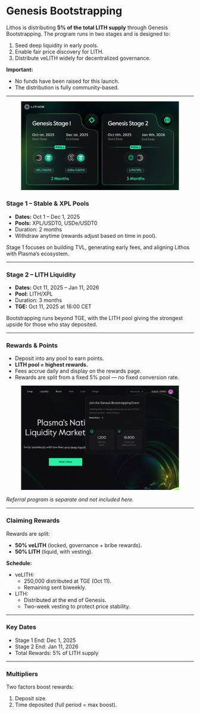 # Genesis Bootstrapping

Lithos is distributing **5% of the total LITH supply** through Genesis Bootstrapping. The program runs in two stages and is designed to:

1. Seed deep liquidity in early pools.
2. Enable fair price discovery for LITH.
3. Distribute veLITH widely for decentralized governance.

**Important:**

* No funds have been raised for this launch.
* The distribution is fully community-based.

***

<figure><img src="../.gitbook/assets/2025.09.29 g-e-n-e_v0.7.png" alt=""><figcaption></figcaption></figure>

### Stage 1 – Stable & XPL Pools

* **Dates:** Oct 1 – Dec 1, 2025
* **Pools:** XPL/USDT0, USDe/USDT0
* Duration: 2 months
* Withdraw anytime (rewards adjust based on time in pool).

Stage 1 focuses on building TVL, generating early fees, and aligning Lithos with Plasma’s ecosystem.

***

### Stage 2 – LITH Liquidity

* **Dates:** Oct 11, 2025 – Jan 11, 2026
* **Pool:** LITH/XPL
* Duration: 3 months
* **TGE:** Oct 11, 2025 at 16:00 CET

Bootstrapping runs beyond TGE, with the LITH pool giving the strongest upside for those who stay deposited.

***

### Rewards & Points

* Deposit into any pool to earn points.
* **LITH pool = highest rewards.**
* Fees accrue daily and display on the rewards page.
* Rewards are split from a fixed 5% pool — no fixed conversion rate.

<figure><img src="../.gitbook/assets/Screenshot 2025-09-29 at 13.02.12.png" alt=""><figcaption></figcaption></figure>

_Referral program is separate and not included here._

***

### Claiming Rewards

Rewards are split:

* **50% veLITH** (locked, governance + bribe rewards).
* **50% LITH** (liquid, with vesting).

**Schedule:**

* veLITH:
  * 250,000 distributed at TGE (Oct 11).
  * Remaining sent biweekly.
* LITH:
  * Distributed at the end of Genesis.
  * Two-week vesting to protect price stability.

***

### Key Dates

* Stage 1 End: Dec 1, 2025
* Stage 2 End: Jan 11, 2026
* Total Rewards: 5% of LITH supply

***

### Multipliers

Two factors boost rewards:

1. Deposit size.
2. Time deposited (full period = max boost).
